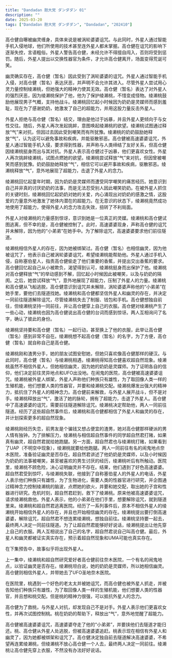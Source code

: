```yaml
---
title: "Dandadan 胆大党 ダンダダン 01"
description: ""
date: 2025-03-20
tags: ["Dandadan 胆大党 ダンダダン", "Dandadan", "202410"]
---
```


高仓健自曝被幽灵缠身，具体来说是被涡轮婆婆诅咒。与此同时，外星人通过智能手机入侵地球，他们所使用的技术甚至连外星人都未掌握。高仓健在诅咒的影响下逐渐失控，言语粗俗。外星人警告高仓健，未经允许不得擅自闯入，否则将受到惩罚。随后，外星人提出以交换性器官为条件，才允许高仓健离开，场面变得荒诞可笑。

幽灵确实存在，高仓健（暂名）因此受到了涡轮婆婆的诅咒。外星人通过智能手机入侵，对高仓健（暂名）表达厌恶，并声明不会允许其进入。尽管外星人尝试用心灵力量控制绫濑桃，但她强大的精神力使其无效。高仓健（暂名）表达了对外星人的强烈厌恶，因为绫濑桃保护了他，他为了保护绫濑桃，不惜变成怪物。绫濑桃鼓励他展现男子气概，支持他战斗。绫濑桃回忆起小时候因为奶奶是灵媒师而感到羞耻，现在为了感谢奶奶，她激发了自己的超能力，并用这股力量反击外星人。

外星人拒绝与高仓健（暂名）结交，理由是他过于凶暴，并且外星人更倾向于与女性交往。随后，外星人再次发起挑衅，意图唤起绫濑桃的欲望。绫濑桃试图通过释放“气”来对抗，但因过去因此受到嘲笑而有所犹豫。绫濑桃的奶奶鼓励她释放“气”，认为这可以避免事故和疾病，并能驱散邪恶。高仓健被高速婆婆诅咒，外星人通过智能手机入侵，要求得到性器，并声称与人类缔结了友好关系，但高仓健因绫濑桃挺身而出与其对抗。外星人表示高仓健过于凶暴，他们更喜欢女性。外星人再次挑衅绫濑桃，试图点燃她的欲望。绫濑桃尝试释放“气”来对抗，但因曾被嘲笑而感到犹豫。奶奶鼓励她释放“气”，相信它可以避开事故和疾病，驱散邪恶。绫濑桃释放“气”，意外地展现了超能力，击退了外星人的念力。

绫濑桃回忆起童年时期，因为奶奶是灵媒师而遭受同学嘲笑的痛苦经历。她意识到自己并非真的讨厌奶奶的法事，而是无法忍受别人因此嘲笑奶奶。在被外星人抓住的关键时刻，绫濑桃回忆起奶奶对她的关爱，内心涌现出对奶奶的感激之情，这股爱的力量意外地激发了她体内潜在的超能力。在无意识的状态下，绫濑桃竟然成功地使用了超能力，使得外星人的念力攻击失效，扭转了不利局面。

外星人对绫濑桃的力量感到惊讶，意识到她是一位真正的灵媒。绫濑桃和高仓健试图逃离，但不幸的是，高仓健被控制了。此时，高速婆婆现身，声称高仓健的诅咒并未解除，因为他的“小弟弟”在她手中。为了解除诅咒，高速婆婆要求他们前往隧道。

绫濑桃相信外星人的存在，因为她被绑架过。高仓健（暂名）也相信幽灵，因为他被诅咒了，他表示自己被涡轮婆婆诅咒，希望绫濑桃能帮助他。外星人通过手机入侵，自称塞伯星人，指责高仓健偷走了他们重要的香蕉，并提出交出香蕉的要求。高仓健回忆起自己从小被欺负，渴望得到认可，绫濑桃挺身而出保护了他。绫濑桃对高仓健释放“气”的举动感到不解，回忆起小时候因此被嘲笑，以及与奶奶的隔阂。之后，她尝试释放“气”，意外地展现了超能力，压制了外星人的力量。绫濑桃和高仓健从飞船逃脱，高仓健意识到诅咒并未解除，涡轮婆婆声称他的“小弟弟”在她手里，要他们去隧道找她。绫濑桃和高仓健都坚信外星人和幽灵的存在，并决定一同前往隧道解除诅咒，尽管绫濑桃失去了制服、钱包和手机。高仓健想独自前往，但绫濑桃坚持一同前往，并让高仓健穿上自己的衣服。高仓健对绫濑桃产生了一些心动，绫濑桃也因为高仓健说出高仓健的台词而感到惊讶。两人互相询问了名字，确认了彼此的身份。

绫濑桃坚持要和高仓健（暂名）一起行动，甚至换上了他的衣服，此举让高仓健（暂名）感到非常不自在。绫濑桃想不起高仓健（暂名）的名字，为了方便，高仓健（暂名）就自称自己是高仓健。

绫濑桃刚和渣男分手，她的朋友试图安慰她，但她只喜欢像高仓健那样的硬汉。与此同时，高仓健（暂名）与绫濑桃相遇，绫濑桃得知高仓健喜欢超自然现象。绫濑桃虽然不相信外星人，但她相信幽灵，因为她的奶奶是灵媒师。为了证明各自的信仰，他们决定前往灵异地点和UFO出没地。在闹鬼的医院，高仓健被高速婆婆诅咒。绫濑桃被外星人绑架，外星人声称他们种族只有雄性，为了取回像人类一样的生殖机能，他们想要人类的性器官，并要和绫濑桃交配。绫濑桃爆发出强大的精神力，抵抗住了外星人的精神念力。高仓健前来解救，与外星人展开战斗，但不是对手。绫濑桃释放出“气”，激活了她的脉轮，拥有了超能力，击退了外星人。高仓健中了高速婆婆的诅咒，需要前往隧道解除诅咒。绫濑桃决定帮助他，两人一同前往隧道。经历了这些超自然事件后，绫濑桃和高仓健都相信了外星人和幽灵的存在，并计划探索更多的超自然现象。

绫濑桃刚经历失恋，前男友是个骗钱又想占便宜的渣男，她对高仓健那样硬派的男人情有独钟。为了排解压力，绫濑桃与相信超自然事件的同学超自然君打赌，如果真有幽灵，超自然君就给她跑腿。另一方面，超自然君也与绫濑桃打赌，如果看到了UAP（不明空中现象），绫濑桃就要给他跑腿。两人一同前往有名的闹鬼地点奈木医院，准备验证幽灵是否存在。超自然君讲述了他奶奶是灵媒师，以及小时候因为奶奶的法事被嘲笑，甚至被喜欢的男生讨厌的经历，绫濑桃听后有所触动。医院里，绫濑桃不顾危险，决心证明幽灵并不存在。结果，他们遇到了好色高速婆婆。超自然君受到惊吓，与绫濑桃失联，他接到了自称塞伯星人的外星人的电话，外星人表示他们种族只有雄性，为了生物进化，需要人类的性器官进行研究，并企图通过精神念力控制绫濑桃的脑波，点燃她的欲火，并要和她交配，取出她的子宫和性器进行研究。危机时刻，超自然君赶到，救下了绫濑桃。原来他被高速婆婆诅咒，请求绫濑桃救他。外星人表示，他的小弟弟在他们手里，想要解除诅咒，就到隧道里来。绫濑桃和超自然君逃离医院。经历了一系列事件后，原本不相信外星人的绫濑桃开始相信外星人的存在，并且也开始相信幽灵的存在。绫濑桃提出要打倒高速婆婆，解除诅咒，超自然君不想连累绫濑桃，想独自前往。绫濑桃坚持要一起去，最终两人决定一同前往隧道。为了让超自然君能够好好说话，绫濑桃提出让他先穿上自己的衣服。两人互相说出了自己的名字，超自然君说自己叫高仓健。最后，外星人和幽灵都被证实真实存在，预示着超自然现象和UMA可能也真实存在。

在下集预告中，故事似乎将出现外星人。

上一集中，绫濑桃和超自然研究爱好者高仓健前往奈木医院，一个有名的闹鬼地点，以验证幽灵是否存在。绫濑桃坦白说，她的奶奶是灵媒师，所以她相信幽灵。高仓健则相信外星人，并带她去了UFO圣地奈木医院。

在医院里，桃遇到一个好色的老太太并被她诅咒，而高仓健也被外星人抓走，并被告知他们种族只有雄性，为了取回像人类一样的生殖机能，他们想要人类的性器官，并且想和桃交配。但是桃的精神力很强，可以抵抗外星人的念力。

高仓健为了救桃，与外星人对抗，却发现自己不是对手。外星人表示他们更喜欢女性，并再次试图控制桃。桃在奶奶的帮助下，释放出“气”，意外地觉醒了超能力。

高仓健被高速婆婆诅咒，高速婆婆夺走了他的“小弟弟”，并要挟他们去隧道才能归还。桃、高仓健从外星人处逃脱，但被高速婆婆追赶。桃表示现在相信有外星人和幽灵了，因为她都被绑架和诅咒了。高仓健决定独自前去隧道解决高速婆婆，不希望再连累绫濑桃，但绫濑桃不放心高仓健一个人去，最终两人决定一同前往。绫濑桃让高仓健先穿上衣服，不然没有办法好好说话。